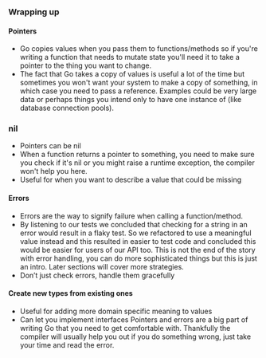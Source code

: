 ### Wrapping up
#### Pointers
+ Go copies values when you pass them to functions/methods so if you're writing a function that needs to mutate state you'll need it to take a pointer to the thing you want to change.
+ The fact that Go takes a copy of values is useful a lot of the time but sometimes you won't want your system to make a copy of something, in which case you need to pass a reference. Examples could be very large data or perhaps things you intend only to have one instance of (like database connection pools).
### nil
+ Pointers can be nil
+ When a function returns a pointer to something, you need to make sure you check if it's nil or you might raise a runtime exception, the compiler won't help you here.
+ Useful for when you want to describe a value that could be missing
#### Errors
+ Errors are the way to signify failure when calling a function/method.
+ By listening to our tests we concluded that checking for a string in an error would result in a flaky test. So we refactored to use a meaningful value instead and this resulted in easier to test code and concluded this would be easier for users of our API too.
This is not the end of the story with error handling, you can do more sophisticated things but this is just an intro. Later sections will cover more strategies.
+ Don’t just check errors, handle them gracefully
#### Create new types from existing ones
+ Useful for adding more domain specific meaning to values
+ Can let you implement interfaces
Pointers and errors are a big part of writing Go that you need to get comfortable with. Thankfully the compiler will usually help you out if you do something wrong, just take your time and read the error.